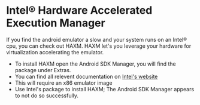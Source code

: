 # Intel® Hardware Accelerated Execution Manager

If you find the android emulator a slow and your system runs on an Intel® cpu, you can check out HAXM. HAXM let's you leverage your hardware for virtualization accelerating the emulator.

* To install HAXM open the Android SDK Manager, you will find the package under Extras.
* You can find all relevent documentation on [Intel's website][1]
* This will require an x86 emulator image
* Use Intel's package to install HAXM; The Android SDK Manager appears to not do so successfully.

[1]: http://software.intel.com/en-us/articles/intel-hardware-accelerated-execution-manager/ "Hax" 
[2]: http://software.intel.com/en-us/search/site/language/en?query=Intel%20Hardware%20Accelerated%20Execution%20Manager%20%28HAXM%29 "Hax all"
